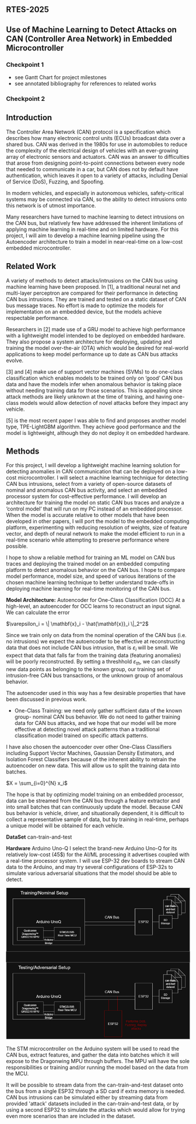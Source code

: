 ## RTES-2025
## Use of Machine Learning to Detect Attacks on CAN (Controller Area Network) in Embedded Microcontroller

### Checkpoint 1
- see Gantt Chart for project milestones
- see annotated bibliography for references to related works

### Checkpoint 2

## Introduction
The Controller Area Network (CAN) protocol is a specification which describes how many electronic control units (ECUs) broadcast data over a shared bus. CAN was derived in the 1980s for use in automobiles to reduce the complexity of the electrical design of vehicles with an ever-growing array of electronic sensors and actuators. CAN was an answer to difficulties that arose from designing point-to-point connections between every node that needed to communicate in a car, but CAN does not by default have authentication, which leaves it open to a variety of attacks, including Denial of Service (DoS), Fuzzing, and Spoofing.

In modern vehicles, and especially in autonomous vehicles, safety-critical systems may be connected via CAN, so the ability to detect intrusions onto this network is of utmost importance. 

Many researchers have turned to machine learning to detect intrusions on the CAN bus, but relatively few have addressed the inherent limitations of applying machine learning in real-time and on limited hardware. For this project, I will aim to develop a machine learning pipeline using the Autoencoder architecture to train a model in near-real-time on a low-cost embedded microcontroller.

## Related Work
A variety of methods to detect attacks/intrusions on the CAN bus using machine learning have been proposed. 
In [1], a traditional neural net and multi-layer perceptron are compared for their performance in detecting CAN bus intrusions. They are trained and tested on a static dataset of CAN bus message traces. No effort is made to optimize the models for implementation on an embedded device, but the models achieve respectable performance.

Researchers in [2] made use of a GRU model to achieve high performance with a lightweight model intended to be deployed on embedded hardware. They also propose a system architecture for deploying, updating and training the model over-the-air (OTA) which would be desired for real-world applications to keep model performance up to date as CAN bus attacks evolve.

[3] and [4] make use of support vector machines (SVMs) to do one-class classification which enables models to be trained only on ‘good’ CAN bus data and have the models infer when anomalous behavior is taking place without needing training data for those scenarios. This is appealing since attack methods are likely unknown at the time of training, and having one-class models would allow detection of novel attacks before they impact any vehicle.

[5] is the most recent paper I was able to find and proposes another model type, TPE-LightGBM algorithm. They achieve good performance and the model is lightweight, although they do not deploy it on embedded hardware.

## Methods
For this project, I will develop a lightweight machine learning solution for detecting anomalies in CAN communication that can be deployed on a low-cost microcontroller. I will select a machine learning technique for detecting CAN bus intrusions, select from a variety of open-source datasets of nominal and anomalous CAN bus activity, and select an embedded processor system for cost-effective performance. I will develop an architecture for training the model on static CAN bus traces and analyze a ‘control model’ that will run on my PC instead of an embedded processor. When the model is accurate relative to other models that have been developed in other papers, I will port the model to the embedded computing platform, experimenting with reducing resolution of weights, size of feature vector, and depth of neural network to make the model efficient to run in a real-time scenario while attempting to preserve performance where possible.

I hope to show a reliable method for training an ML model on CAN bus traces and deploying the trained model on an embedded computing platform to detect anomalous behavior on the CAN bus. I hope to compare model performance, model size, and speed of various iterations of the chosen machine learning technique to better understand trade-offs in deploying machine learning for real-time monitoring of the CAN bus.

**Model Architecture:** Autoencoder for One-Class Classification (OCC)
At a high-level, an autoencoder for OCC learns to reconstruct an input signal. We can calculate the error

$\varepsilon_i = \| \mathbf{x}_i - \hat{\mathbf{x}}_i \|_2^2$

Since we train only on data from the nominal operation of the CAN bus (i.e. no intrusions) we expect the autoencoder to be effective at reconstructing data that does not include CAN bus intrusion, that is $\varepsilon_i$ will be small. We expect that data that falls far from the training data (featuring anomalies) will be poorly reconstructed. By setting a threshhold $\varepsilon_{th}$, we can classify new data points as belonging to the known group, our training set of intrusion-free CAN bus transactions, or the unknown group of anomalous behavior.

The autoencoder used in this way has a few desirable properties that have been discussed in previous work.
* One-Class Training: we need only gather sufficient data of the known group- nominal CAN bus behavior. We do not need to gather training data for CAN bus attacks, and we hope that our model will be more effective at detecting novel attack patterns than a traditional classification model trained on specific attack patterns.

I have also chosen the autoencoder over other One-Class Classifiers including Support Vector Machines, Gaussian Density Estimators, and Isolation Forest Classifiers because of the inherent ability to retrain the autoencoder on new data. This will allow us to split the training data into batches.

$X = \sum_{i=0}^{N} x_i$

The hope is that by optimizing model training on an embedded processor, data can be streamed from the CAN bus through a feature extractor and into small batches that can continuously update the model. Because CAN bus behavior is vehicle, driver, and situationally dependent, it is difficult to collect a representative sample of data, but by training in real-time, perhaps a unique model will be obtained for each vehicle.

**DataSet** can-train-and-test

**Hardware** Arduino Uno-Q
I select the brand-new Arduino Uno-Q for its relatively low-cost (45$) for the AI/ML processing it advertises coupled with a real-time processor system. I will use ESP-32 dev boards to stream CAN data to the Arduino, and may try several configurations of ESP-32s to simulate various adversarial situations that the model should be able to detect.

![alt text](CAN-architecture.jpg)

The STM microcontroller on the Arduino system will be used to read the CAN bus, extract features, and gather the data into batches which it will expose to the Dragonwing MPU through buffers. The MPU will have the sole responsibilities or training and/or running the model based on the data from the MCU.

It will be possible to stream data from the can-train-and-test dataset onto the bus from a single ESP32 through a SD card if extra memory is needed. CAN bus intrusions can be simulated either by streaming data from provided 'attack' datasets included in the can-train-and-test data, or by using a second ESP32 to simulate the attacks which would allow for trying even more scenarios than are included in the dataset.